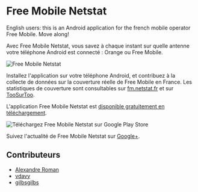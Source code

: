 Free Mobile Netstat
===================

English users: this is an Android application for the french mobile operator Free Mobile. Move along!

Avec Free Mobile Netstat, vous savez à chaque instant sur quelle antenne votre téléphone Android est connecté : Orange ou Free Mobile.

![Free Mobile Netstat](http://fm.netstat.fr/images/appscreenshot1.png)

Installez l'application sur votre téléphone Android, et contribuez à la collecte de données sur la couverture réelle de Free Mobile en France.
Les statistiques de couverture sont consultables sur [fm.netstat.fr](http://fm.netstat.fr) et sur [TooSurToo](http://freemobile.toosurtoo.com/outils/netstat/).

L'application Free Mobile Netstat est [disponible gratuitement en téléchargement](https://play.google.com/store/apps/details?id=org.pixmob.freemobile.netstat).

![Téléchargez Free Mobile Netstat sur Google Play Store](http://chart.apis.google.com/chart?cht=qr&chs=100x100&chl=https%3A//play.google.com/store/apps/details%3Fid%3Dorg.pixmob.freemobile.netstat&chld=H|0)

Suivez l'actualité de Free Mobile Netstat sur [Google+](https://plus.google.com/b/110276547074435126555/).

Contributeurs
-------------

- [Alexandre Roman](https://plus.google.com/108697477633201807305/)
- [vdavy](https://github.com/vdavy)
- [gilbsgilbs](https://github.com/gilbsgilbs)
